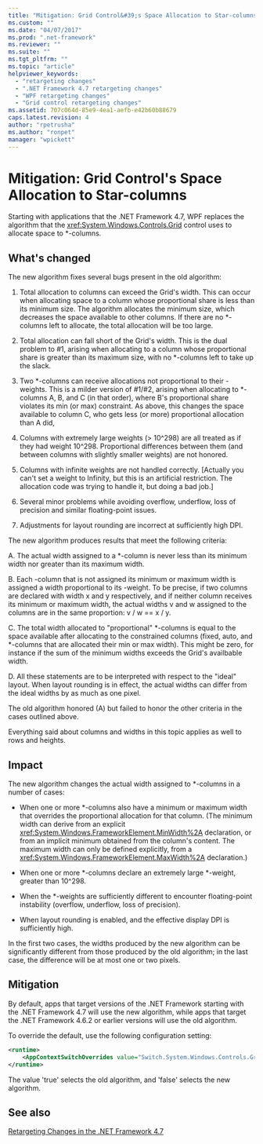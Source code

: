 ```yaml
---
title: "Mitigation: Grid Control&#39;s Space Allocation to Star-columns"
ms.custom: ""
ms.date: "04/07/2017"
ms.prod: ".net-framework"
ms.reviewer: ""
ms.suite: ""
ms.tgt_pltfrm: ""
ms.topic: "article"
helpviewer_keywords: 
  - "retargeting changes"
  - ".NET Framework 4.7 retargeting changes"
  - "WPF retargeting changes"
  - "Grid control retargeting changes"
ms.assetid: 707c064d-85e9-4ea1-aefb-e42b60b88679
caps.latest.revision: 4
author: "rpetrusha"
ms.author: "ronpet"
manager: "wpickett"
---
```

# Mitigation: Grid Control&#39;s Space Allocation to Star-columns

Starting with applications that the .NET Framework 4.7, WPF replaces the algorithm that the <xref:System.Windows.Controls.Grid> control uses to allocate space to \*-columns. 

## What's changed

The new algorithm fixes several bugs present in the old algorithm:

1. Total allocation to columns can exceed the Grid's width. This can occur when allocating space to a column whose proportional share is less than its minimum size. The algorithm allocates the minimum size, which decreases the space available to other columns. If there are no \*-columns left to allocate, the total allocation will be too large.

1. Total allocation can fall short of the Grid's width. This is the dual problem to #1, arising when allocating to a column whose proportional share is greater than its maximum size, with no \*-columns left to take up the slack.

1. Two \*-columns can receive allocations not proportional to their -weights. This is a milder version of #1/#2, arising when allocating to *-columns A, B, and C (in that order), where B's proportional share violates its min (or max) constraint. As above, this changes the space available to column C, who gets less (or more) proportional allocation than A did,

1. Columns with extremely large weights (> 10^298) are all treated as if they had weight 10^298. Proportional differences between them (and between columns with slightly smaller weights) are not honored.

1. Columns with infinite weights are not handled correctly. [Actually you can't set a weight to Infinity, but this is an artificial restriction. The allocation code was trying to handle it, but doing a bad job.]

1. Several minor problems while avoiding overflow, underflow, loss of precision and similar floating-point issues.

1. Adjustments for layout rounding are incorrect at sufficiently high DPI.

The new algorithm produces results that meet the following criteria:

A. The actual width assigned to a *-column is never less than its minimum width nor greater than its maximum width.

B. Each -column that is not assigned its minimum or maximum width is assigned a width proportional to its -weight. To be precise, if two columns are declared with width x and y respectively, and if neither column receives its minimum or maximum width, the actual widths v and w assigned to the columns are in the same proportion: v / w == x / y.

C. The total width allocated to "proportional" \*-columns is equal to the space available after allocating to the constrained columns (fixed, auto, and \*-columns that are allocated their min or max width). This might be zero, for instance if the sum of the minimum widths exceeds the Grid's availbable width.

D. All these statements are to be interpreted with respect to the "ideal" layout. When layout rounding is in effect, the actual widths can differ from the ideal widths by as much as one pixel.

The old algorithm honored (A) but failed to honor the other criteria in the cases outlined above.

Everything said about columns and widths in this topic applies as well to rows and heights.

## Impact

The new algorithm changes the actual width assigned to \*-columns in a number of cases:

- When one or more \*-columns also have a minimum or maximum width that overrides the proportional allocation for that column. (The minimum width can derive from an explicit <xref:System.Windows.FrameworkElement.MinWidth%2A> declaration, or from an implicit minimum obtained from the column's content. The maximum width can only be defined explicitly, from a <xref:System.Windows.FrameworkElement.MaxWidth%2A> declaration.)

- When one or more \*-columns declare an extremely large \*-weight, greater than 10^298.

- When the \*-weights are sufficiently different to encounter floating-point instability (overflow, underflow, loss of precision).

- When layout rounding is enabled, and the effective display DPI is sufficiently high.

In the first two cases, the widths produced by the new algorithm can be significantly different from those produced by the old algorithm; in the last case, the difference will be at most one or two pixels.

## Mitigation

By default, apps that target versions of the .NET Framework starting with the .NET Framework 4.7 will use the new algorithm, while apps that target the .NET Framework 4.6.2 or earlier versions will use the old algorithm.

To override the default, use the following configuration setting:

```xml
<runtime>
    <AppContextSwitchOverrides value="Switch.System.Windows.Controls.Grid.StarDefinitionsCanExceedAvailableSpace=true" /> 
</runtime>
```

The value 'true' selects the old algorithm, and 'false' selects the new algorithm.

## See also
[Retargeting Changes in the .NET Framework 4.7](../../../docs/framework/migration-guide/retargeting-changes-in-the-net-framework-4-7.md)
